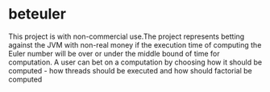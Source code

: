 # beteuler
This project is with non-commercial use.The project represents
betting against the JVM with non-real money if the execution time of computing
the Euler number will be over or under the middle bound of time for computation.
A user can bet on a computation by choosing how it should be computed - how threads
should be executed and how should factorial be computed
